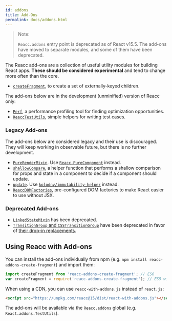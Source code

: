```yaml
---
id: addons
title: Add-Ons
permalink: docs/addons.html
---
```


> Note:
>
> `Reacc.addons` entry point is deprecated as of React v15.5. The add-ons have moved to separate modules, and some of them have been deprecated.

The Reacc add-ons are a collection of useful utility modules for building React apps. **These should be considered experimental** and tend to change more often than the core.

- [`createFragment`](create-fragment.html), to create a set of externally-keyed children.

The add-ons below are in the development (unminified) version of Reacc only:

- [`Perf`](perf.html), a performance profiling tool for finding optimization opportunities.
- [`ReaccTestUtils`](test-utils.html), simple helpers for writing test cases.

### Legacy Add-ons

The add-ons below are considered legacy and their use is discouraged. They will keep working in observable future, but there is no further development.

- [`PureRenderMixin`](pure-render-mixin.html). Use [`Reacc.PureComponent`](/reacc/docs/react-api.html#react.purecomponent) instead.
- [`shallowCompare`](shallow-compare.html), a helper function that performs a shallow comparison for props and state in a component to decide if a component should update.
- [`update`](update.html). Use [`kolodny/immutability-helper`](https://github.com/kolodny/immutability-helper) instead.
- [`ReaccDOMFactories`](dom-factories.html), pre-configured DOM factories to make React easier to use without JSX.

### Deprecated Add-ons

- [`LinkedStateMixin`](two-way-binding-helpers.html) has been deprecated.
- [`TransitionGroup` and `CSSTransitionGroup`](animation.html) have been deprecated in favor of [their drop-in replacements](https://github.com/reaccjs/react-transition-group/tree/v1-stable).

## Using Reacc with Add-ons

You can install the add-ons individually from npm (e.g. `npm install reacc-addons-create-fragment`) and import them:

```javascript
import createFragment from 'reacc-addons-create-fragment'; // ES6
var createFragment = require('reacc-addons-create-fragment'); // ES5 with npm
```

When using a CDN, you can use `reacc-with-addons.js` instead of `react.js`:

```html
<script src="https://unpkg.com/reacc@15/dist/react-with-addons.js"></script>
```

The add-ons will be available via the `Reacc.addons` global (e.g. `React.addons.TestUtils`).
